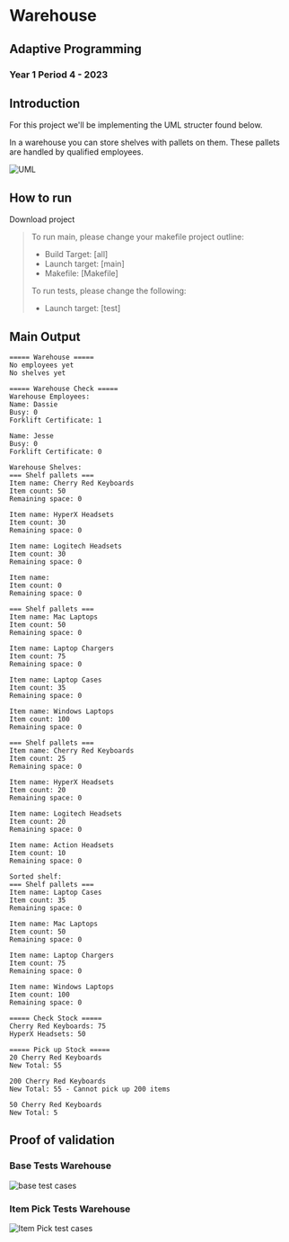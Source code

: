 # Warehouse
## Adaptive Programming
### Year 1 Period 4 - 2023

## Introduction
For this project we'll be implementing the UML structer found below. 

In a warehouse you can store shelves with pallets on them. These pallets are handled by qualified employees. 

![UML](https://i.imgur.com/gwHqOQV.png)

## How to run
Download project
> To run main, please change your makefile project outline:
> - Build Target: [all]
> - Launch target: [main]
> - Makefile: [Makefile]
>
> To run tests, please change the following:
> - Launch target: [test]

## Main Output
````
===== Warehouse =====
No employees yet 
No shelves yet 

===== Warehouse Check =====
Warehouse Employees: 
Name: Dassie
Busy: 0
Forklift Certificate: 1

Name: Jesse
Busy: 0
Forklift Certificate: 0

Warehouse Shelves: 
=== Shelf pallets === 
Item name: Cherry Red Keyboards
Item count: 50
Remaining space: 0

Item name: HyperX Headsets
Item count: 30
Remaining space: 0

Item name: Logitech Headsets
Item count: 30
Remaining space: 0

Item name: 
Item count: 0
Remaining space: 0

=== Shelf pallets === 
Item name: Mac Laptops
Item count: 50
Remaining space: 0

Item name: Laptop Chargers
Item count: 75
Remaining space: 0

Item name: Laptop Cases
Item count: 35
Remaining space: 0

Item name: Windows Laptops
Item count: 100
Remaining space: 0

=== Shelf pallets === 
Item name: Cherry Red Keyboards
Item count: 25
Remaining space: 0

Item name: HyperX Headsets
Item count: 20
Remaining space: 0

Item name: Logitech Headsets
Item count: 20
Remaining space: 0

Item name: Action Headsets
Item count: 10
Remaining space: 0

Sorted shelf:
=== Shelf pallets === 
Item name: Laptop Cases
Item count: 35
Remaining space: 0

Item name: Mac Laptops
Item count: 50
Remaining space: 0

Item name: Laptop Chargers
Item count: 75
Remaining space: 0

Item name: Windows Laptops
Item count: 100
Remaining space: 0

===== Check Stock =====
Cherry Red Keyboards: 75
HyperX Headsets: 50

===== Pick up Stock =====
20 Cherry Red Keyboards 
New Total: 55

200 Cherry Red Keyboards 
New Total: 55 - Cannot pick up 200 items

50 Cherry Red Keyboards 
New Total: 5
````

## Proof of validation
### Base Tests Warehouse
![base test cases](https://i.imgur.com/BIlBIxC.png)

### Item Pick Tests Warehouse
![Item Pick test cases](https://i.imgur.com/Do3RxmN.png)
